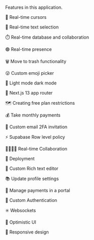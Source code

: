 Features in this application.


🤯 Real-time cursors

📝 Real-time text selection

⏱️ Real-time database and collaboration

🟢 Real-time presence

🗑️ Move to trash functionality

😜 Custom emoji picker

🌙 Light mode dark mode

🚨 Next.js 13 app router

🗺️ Creating free plan restrictions

💰 Take monthly payments

📧 Custom email 2FA invitation

⚡️ Supabase Row level policy

👨‍👨‍👧‍👦 Real-time Collaboration

👾 Deployment

🤑 Custom Rich text editor

📚 Update profile settings

📍 Manage payments in a portal

🔐 Custom Authentication

✳️ Websockets

📣 Optimistic UI

📱 Responsive design